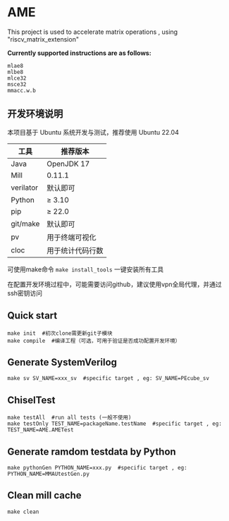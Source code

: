 # AME

This project is used to accelerate matrix operations , using "riscv_matrix_extension"

**Currently supported instructions are as follows:**

```
mlae8
mlbe8
mlce32
msce32
mmacc.w.b
```

## 开发环境说明

本项目基于 Ubuntu 系统开发与测试，推荐使用 Ubuntu 22.04


| 工具      | 推荐版本         |
| --------- | ---------------- |
| Java      | OpenJDK 17       |
| Mill      | 0.11.1           |
| verilator | 默认即可         |
| Python    | ≥ 3.10          |
| pip       | ≥ 22.0          |
| git/make  | 默认即可         |
| pv        | 用于终端可视化   |
| cloc      | 用于统计代码行数 |

可使用make命令 `make install_tools` 一键安装所有工具

在配置开发环境过程中，可能需要访问github，建议使用vpn全局代理，并通过ssh密钥访问

## Quick start

```
make init  #初次clone需更新git子模块
make compile  #编译工程（可选，可用于验证是否成功配置开发环境）
```

## Generate SystemVerilog

```
make sv SV_NAME=xxx_sv  #specific target , eg: SV_NAME=PEcube_sv
```

## ChiselTest

```
make testAll  #run all tests (一般不使用)
make testOnly TEST_NAME=packageName.testName  #specific target , eg: TEST_NAME=AME.AMETest
```

## Generate ramdom testdata by Python

```
make pythonGen PYTHON_NAME=xxx.py  #specific target , eg: PYTHON_NAME=MMAUtestGen.py
```

## Clean mill cache

```
make clean
```
